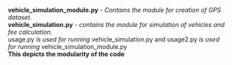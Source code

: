 **vehicle_simulation_module.py** - *Contains the module for creation of GPS dataset.*  
**vehicle_simulation.py** - *contains the module for simulation of vehicles and fee calculation.*  
usage.py *is used for running* vehicle_simulation.py and  usage2.py  *is used for running* vehicle_simulation_module.py  
**This depicts the modularity of the code**
